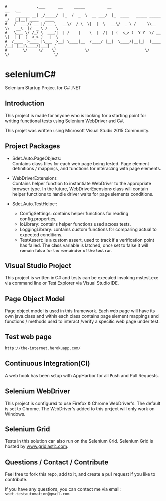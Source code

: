 ```                                                                      
#             .___      __     _____          __                         __  .__               
#    ______ __| _/_____/  |_  /  _  \  __ ___/  |_  ____   _____ _____ _/  |_|__| ____   ____  
#   /  ___// __ |/ __ \   __\/  /_\  \|  |  \   __\/  _ \ /     \\__  \\   __\  |/  _ \ /    \ 
#   \___ \/ /_/ \  ___/|  | /    |    \  |  /|  | (  <_> )  Y Y  \/ __ \|  | |  (  <_> )   |  \
#  /____  >____ |\___  >__| \____|__  /____/ |__|  \____/|__|_|  (____  /__| |__|\____/|___|  /
#       \/     \/    \/             \/                         \/     \/                    \/ 
```

# seleniumC#
Selenium Startup Project for C# .NET


Introduction
------------
This project is made for anyone who is looking for a starting point for writing functional tests using Selenium WebDriver and C#.

This projet was written using Microsoft Visual Studio 2015 Community.   


Project Packages
-----
* Sdet.Auto.PageObjects:  
Contains class files for each web page being tested.  Page element definitions / mappings, and functions for interacting with page elements.
 
* WebDriverExtensions:  
Contains helper function to instantiate WebDriver to the appropriate browser type.  In the future, WebDriverExensions class will contain helper functions to handle driver waits for page elements conditions. 

* Sdet.Auto.TestHelper:  
    - ConfigSettings: contains helper functions for reading config.properties.  
    - IoLibrary: contains helper functions used across tests.  
    - LoggingLibrary: contains custom functions for comparing actual to expected conditions.  
    - TestAssert: Is a custom assert, used to track if a verification point has failed.  The class variable is latched, once set to false it will remain false for the remainder of the test run. 


Visual Studio Project
-----
This project is written in C# and tests can be executed invoking mstest.exe via command line or Test Explorer via Visual Studio IDE. 


Page Object Model
-----
Page object model is used in this framework.  Each web page will have its own java.class and within each class contains page element mappings and functions / methods used to interact /verify a specific web page under test.  


Test web page
-----
    http://the-internet.herokuapp.com/    
        
Continuous Integration(CI)
------------
A web hook has been setup with AppHarbor for all Push and Pull Requests.
 
 
Selenium WebDriver
------------
This project is configured to use Firefox & Chrome WebDriver's.  The default is set to Chrome.  The WebDriver's added to this project will only work on Windows.  


Selenium Grid
------------
Tests in this solution can also run on the Selenium Grid.  Selenium Grid is hosted by www.gridlastic.com.

Questions / Contact / Contribute
------------
Feel free to fork this repo, add to it, and create a pull request if you like to contribute.  

If you have any questions, you can contact me via email: `sdet.testautomation@gmail.com`
